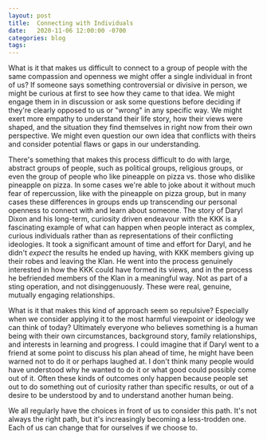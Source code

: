 ```yaml
---
layout: post
title:  Connecting with Individuals 
date:   2020-11-06 12:00:00 -0700
categories: blog
tags: 
---
```


What is it that makes us difficult to connect to a group of people with the same compassion and openness we might offer a single individual in front of us? If someone says something controversial or divisive in person, we might be curious at first to see how they came to that idea. We might engage them in in discussion or ask some questions before deciding if they're clearly opposed to us or "wrong" in any specific way. We might exert more empathy to understand their life story, how their views were shaped, and the situation they find themselves in right now from their own perspective. We might even question our own idea that conflicts with theirs and consider potential flaws or gaps in our understanding. 

There's something that makes this process difficult to do with large, abstract groups of people, such as political groups, religious groups, or even the group of people who like pineapple on pizza vs. those who dislike pineapple on pizza. In some cases we're able to joke about it without much fear of repercussion, like with the pineapple on pizza group, but in many cases these differences in groups ends up transcending our personal openness to connect with and learn about someone. The story of Daryl Dixon and his long-term, curiosity driven endeavour with the KKK is a fascinating example of what can happen when people interact as complex, curious individuals rather than as representations of their conflicting ideologies. It took a significant amount of time and effort for Daryl, and he didn't *expect* the results he ended up having, with KKK members giving up their robes and leaving the Klan. He went into the process genuinely interested in how the KKK could have formed its views, and in the process he befriended members of the Klan in a meaningful way. Not as part of a sting operation, and not disinggenuously. These were real, genuine, mutually engaging relationships. 

What is it that makes this kind of approach seem so repulsive? Especially when we consider applying it to the most harmful viewpoint or ideology we can think of today? Ultimately everyone who believes something is a human being with their own circumstances, background story, family relationships, and interests in learning and progress. I could imagine that if Daryl went to a friend at some point to discuss his plan ahead of time, he might have been warned not to do it or perhaps laughed at. I don't think many people would have understood why he wanted to do it or what good could possibly come out of it. Often these kinds of outcomes only happen because people set out to do something out of curiosity rather than specific results, or out of a desire to be understood by and to understand another human being. 

We all regularly have the choices in front of us to consider this path. It's not always the right path, but it's increasingly becoming a less-trodden one. Each of us can change that for ourselves if we choose to.  






















